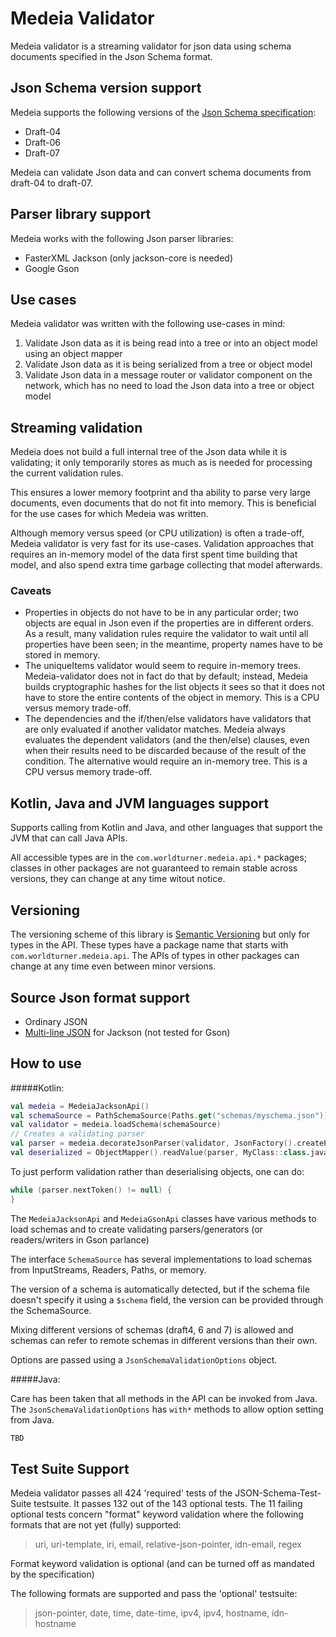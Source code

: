 Medeia Validator
================

Medeia validator is a streaming validator for json data using schema documents specified in 
the Json Schema format.

Json Schema version support
---------------------------

Medeia supports the following versions of the [Json Schema specification](https://json-schema.org/):

* Draft-04
* Draft-06
* Draft-07

Medeia can validate Json data and can convert schema documents from draft-04 to draft-07.

Parser library support
----------------------

Medeia works with the following Json parser libraries:

* FasterXML Jackson (only jackson-core is needed)
* Google Gson

Use cases
---------

Medeia validator was written with the following use-cases in mind:

1. Validate Json data as it is being read into a tree or into an object model using an object mapper
2. Validate Json data as it is being serialized from a tree or object model
3. Validate Json data in a message router or validator component on the network, which has no need to
  load the Json data into a tree or object model
  
Streaming validation
--------------------

Medeia does not build a full internal tree of the Json data while it is validating; it only temporarily stores 
as much as is needed for processing the current validation rules.

This ensures a lower memory footprint and tha ability to parse very large documents, even documents that do
not fit into memory. This is beneficial for the use cases for which Medeia was written.

Although memory versus speed (or CPU utilization) is often a trade-off, Medeia validator is very fast for
its use-cases. Validation approaches that requires an in-memory model of the data first spent time building that model,
and also spend extra time garbage collecting that model afterwards.

### Caveats

* Properties in objects do not have to be in any particular order; two objects are equal in Json even if the
  properties are in different orders. As a result, many validation rules require the validator to wait until 
  all properties have been seen; in the meantime, property names have to be stored in memory.
* The uniqueItems validator would seem to require in-memory trees. Medeia-validator does not in fact do that
  by default; instead, Medeia builds cryptographic hashes for the list objects it sees so that
  it does not have to store the entire contents of the object in memory. This is a CPU versus memory trade-off.
* The dependencies and the if/then/else validators have validators that are only evaluated if another
  validator matches. Medeia always evaluates the dependent validators (and the then/else) clauses, even when their
  results need to be discarded because of the result of the condition. The alternative would require an in-memory 
  tree. This is a CPU versus memory trade-off.


Kotlin, Java and JVM languages support
--------------------------------------

Supports calling from Kotlin and Java, and other languages that support the JVM that can call Java APIs.

All accessible types are in the `com.worldturner.medeia.api.*` packages; classes in other packages are not guaranteed
to remain stable across versions, they can change at any time witout notice.

Versioning
----------

The versioning scheme of this library is [Semantic Versioning](https://semver.org/) but only for types in the API.
These types have a package name that starts with `com.worldturner.medeia.api`.
The APIs of types in other packages can change at any time even between minor versions.

Source Json format support
--------------------------
* Ordinary JSON
* [Multi-line JSON](http://jsonlines.org/) for Jackson (not tested for Gson)

How to use
----------

#####Kotlin:

```kotlin
val medeia = MedeiaJacksonApi()
val schemaSource = PathSchemaSource(Paths.get("schemas/myschema.json"))
val validator = medeia.loadSchema(schemaSource)
// Creates a validating parser
val parser = medeia.decorateJsonParser(validator, JsonFactory().createParser(mydata))
val deserialized = ObjectMapper().readValue(parser, MyClass::class.java)
```

To just perform validation rather than deserialising objects, one can do:
```kotlin
while (parser.nextToken() != null) {
}
```

The `MedeiaJacksonApi` and `MedeiaGsonApi` classes have various methods to load schemas and to create validating
parsers/generators (or readers/writers in Gson parlance)

The interface `SchemaSource` has several implementations to load schemas from InputStreams, Readers, Paths, or memory.

The version of a schema is automatically detected, but if the schema file doesn't specify it using a `$schema` field,
the version can be provided through the SchemaSource.

Mixing different versions of schemas (draft4, 6 and 7) is allowed and schemas can refer to remote schemas in 
different versions than their own.

Options are passed using a `JsonSchemaValidationOptions` object.


#####Java:

Care has been taken that all methods in the API can be invoked from Java. The `JsonSchemaValidationOptions` has 
`with*` methods to allow option setting from Java.

```java
TBD
```
Test Suite Support
------------------

Medeia validator passes all 424 'required' tests of the JSON-Schema-Test-Suite testsuite.
It passes 132 out of the 143 optional tests. The 11 failing optional tests concern "format" keyword
validation where the following formats that are not yet (fully) supported:

> uri, uri-template, iri, email, relative-json-pointer, idn-email, regex

Format keyword validation is optional (and can be turned off as mandated by the specification)

The following formats are supported and pass the 'optional' testsuite:

> json-pointer, date, time, date-time, ipv4, ipv4, hostname, idn-hostname

